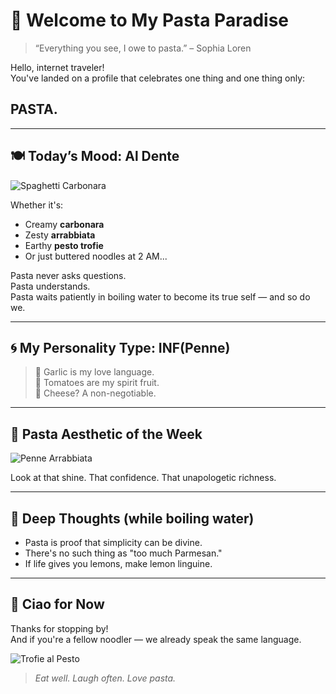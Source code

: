 # 🍝 Welcome to My Pasta Paradise

> “Everything you see, I owe to pasta.” – Sophia Loren

Hello, internet traveler!  
You've landed on a profile that celebrates one thing and one thing only:

## **PASTA.**

---

## 🍽️ Today’s Mood: Al Dente

![Spaghetti Carbonara](https://www.galbani.be/wp-content/uploads/2020/06/spaghetti-a-la-carbonara.jpg)

Whether it's:
- Creamy **carbonara**
- Zesty **arrabbiata**
- Earthy **pesto trofie**
- Or just buttered noodles at 2 AM...

Pasta never asks questions.  
Pasta understands.  
Pasta waits patiently in boiling water to become its true self — and so do we.

---

## 🌀 My Personality Type: INF(Penne)

> 🧄 Garlic is my love language.  
> 🍅 Tomatoes are my spirit fruit.  
> 🧀 Cheese? A non-negotiable.

---

## 📸 Pasta Aesthetic of the Week

![Penne Arrabbiata](https://cache.marieclaire.fr/data/photo/w1000_ci/6t/meilleure-recette-penne-arrabbiata.jpg)

Look at that shine. That confidence. That unapologetic richness.

---

## 📝 Deep Thoughts (while boiling water)

- Pasta is proof that simplicity can be divine.
- There's no such thing as "too much Parmesan."
- If life gives you lemons, make lemon linguine.

---

## 🤌 Ciao for Now

Thanks for stopping by!  
And if you're a fellow noodler — we already speak the same language.

![Trofie al Pesto](https://media-assets.lacucinaitaliana.it/photos/62d944374762933bfa003dd8/1:1/w_1600%2Cc_limit/trofie-al-pesto.jpg)

> *Eat well. Laugh often. Love pasta.*

